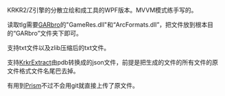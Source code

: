 KRKR2/Z引擎的分散立绘和成工具的WPF版本。MVVM模式练手写的。

读取tlg需要[GARbro](https://github.com/morkt/GARbro)的"GameRes.dll"和“ArcFormats.dll”，把文件放到根本目的“GARbro”文件夹下即可。

支持txt文件以及zlib压缩后的txt文件。

支持[KrkrExtract](https://github.com/xmoeproject/KrkrExtract)由pdb转换成的json文件，前提是把生成的文件的所有文件的原文件格式文件名尾巴去掉。

有用到[Prism](https://github.com/PrismLibrary/Prism/tree/master/src/Prism.Core)不过不会用git就直接上传了原文件。
